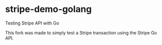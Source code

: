 # stripe-demo-golang
Testing Stripe API with Go

This fork was made to simply test a Stripe transaction using the Stripe Go API.

